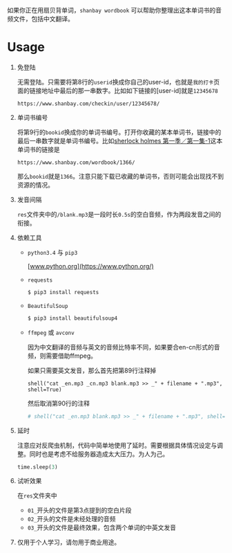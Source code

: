 如果你正在用扇贝背单词，`shanbay wordbook` 可以帮助你整理出这本单词书的音频文件，包括中文翻译。

#	Usage

1.	免登陆

	无需登陆。只需要将第8行的`userid`换成你自己的user-id，也就是`我的打卡`页面的链接地址中最后的那一串数字。比如如下链接的[user-id]就是`12345678`

		https://www.shanbay.com/checkin/user/12345678/

2.	单词书编号

	将第9行的`bookid`换成你的单词书编号。打开你收藏的某本单词书，链接中的最后一串数字就是单词书编号。比如[sherlock holmes 第一季／第一集-1](https://www.shanbay.com/wordbook/1366/)这本单词书的链接是

		https://www.shanbay.com/wordbook/1366/

	那么`bookid`就是`1366`。注意只能下载已收藏的单词书，否则可能会出现找不到资源的情况。

3.	发音间隔

	`res`文件夹中的`/blank.mp3`是一段时长`0.5s`的空白音频，作为两段发音之间的衔接。

3.	依赖工具

	*	`python3.4` 与 `pip3`

		[www.python.org](https://www.python.org/)

	*	`requests`

		```bash
		$ pip3 install requests
		```

	*	`BeautifulSoup`

		```bash
		$ pip3 install beautifulsoup4
		```

	*	`ffmpeg` 或 `avconv`

		因为中文翻译的音频与英文的音频比特率不同，如果要合en-cn形式的音频，则需要借助ffmpeg。

		如果只需要英文发音，那么首先把第89行注释掉

		```python3
		shell("cat _en.mp3 _cn.mp3 blank.mp3 >> _" + filename + ".mp3", shell=True)
		```

		然后取消第90行的注释

		```python
		# shell("cat _en.mp3 blank.mp3 >> _" + filename + ".mp3", shell=True)
		```

4.	延时

	注意应对反爬虫机制，代码中简单地使用了延时。需要根据具体情况设定与调整。同时也是考虑不给服务器造成太大压力。为人为己。

	```python
	time.sleep(3)
	```

5.	试听效果

	在`res`文件夹中

	*	`01_`开头的文件是第3点提到的空白片段
	*	`02_`开头的文件是未经处理的音频
	*	`03_`开头的文件是最终效果，包含两个单词的中英文发音

6.	仅用于个人学习，请勿用于商业用途。
